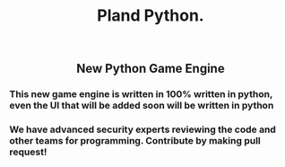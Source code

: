 <div align="center">
  <h1>Pland Python.</h1><br>
  <h2>New Python Game Engine</h2>
  </div>
  <h3>This new game engine is written in <strong>100%</strong> written in python, even the UI that will be added soon will be written in python</h3>
  <h3>We have advanced security experts reviewing the code and other teams for programming. Contribute by making pull request!</h3>
